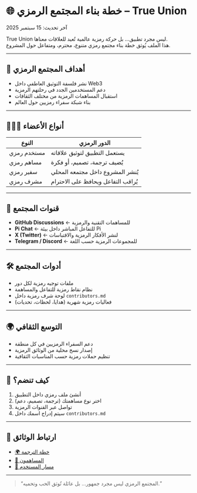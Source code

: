# 🌐 خطة بناء المجتمع الرمزي – True Union

آخر تحديث: 15 سبتمبر 2025

True Union ليس مجرد تطبيق… بل حركة رمزية عالمية تُعيد للعلاقات معناها.  
هذا الملف يُوثق خطة بناء مجتمع رمزي متنوع، محترم، ومتفاعل حول المشروع.

---

## 🎯 أهداف المجتمع الرمزي

- نشر فلسفة التوثيق العاطفي داخل Web3  
- دعم المستخدمين الجدد في رحلتهم الرمزية  
- استقبال المساهمات الرمزية من مختلف الثقافات  
- بناء شبكة سفراء رمزيين حول العالم

---

## 🧑‍🤝‍🧑 أنواع الأعضاء

| النوع | الدور الرمزي |
|-------|---------------|
| مستخدم رمزي | يستعمل التطبيق لتوثيق علاقاته |
| مساهم رمزي | يُضيف ترجمة، تصميم، أو فكرة |
| سفير رمزي | يُنشر المشروع داخل مجتمعه المحلي |
| مشرف رمزي | يُراقب التفاعل ويحافظ على الاحترام |

---

## 📢 قنوات المجتمع

- **GitHub Discussions** ← للمساهمات التقنية والرمزية  
- **Pi Chat** ← للتفاعل المباشر داخل بيئة Pi  
- **X (Twitter)** ← لنشر الأفكار الرمزية والاقتباسات  
- **Telegram / Discord** ← للمجموعات الرمزية حسب اللغة

---

## 🛠️ أدوات المجتمع

- ملفات توجيه رمزية لكل دور  
- نظام نقاط رمزية للتفاعل والمساهمة  
- لوحة شرف رمزية داخل `contributors.md`  
- فعاليات رمزية شهرية (هدايا، لحظات، تحديات)

---

## 🌍 التوسع الثقافي

- دعم السفراء الرمزيين في كل منطقة  
- إصدار نسخ محلية من الوثائق الرمزية  
- تنظيم حملات رمزية حسب المناسبات الثقافية

---

## 🤝 كيف تنضم؟

1. أنشئ ملف رمزي داخل التطبيق  
2. اختر نوع مساهمتك (ترجمة، تصميم، دعم)  
3. تواصل عبر القنوات الرمزية  
4. سيتم إدراج اسمك داخل `contributors.md`

---

## 📜 ارتباط الوثائق

- [🌍 خطة الترجمة](./localization.md)  
- [🤝 المساهمون](./contributors.md)  
- [🧭 مسار المستخدم](./user-journey.md)

---

> “المجتمع الرمزي ليس مجرد جمهور… بل عائلة تُوثق الحب وتحميه.”
